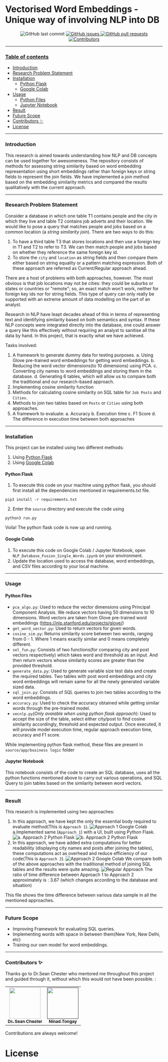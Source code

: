 

# Vectorised Word Embeddings - Unique way of involving NLP into DB
<p align="center">
  <img src="https://img.shields.io/github/last-commit/ninadtongay/vectorised_word_embeddings?style=flat-square"
         alt="GitHub last commit">
  <a href="https://github.com/navendu-pottekkat/nsfw-filter/issues">
  <img src="https://img.shields.io/github/issues/ninadtongay/vectorised_word_embeddings?style=flat-square&color=red"
         alt="GitHub issues">
  <a href="https://github.com/navendu-pottekkat/nsfw-filter/pulls">
  <img src="https://img.shields.io/github/issues-pr/ninadtongay/vectorised_word_embeddings?style=flat-square&color=blue"
         alt="GitHub pull requests">
  <img alt="Contributors" src="https://img.shields.io/badge/all_contributors-2-orange.svg?style=flat-square" href="#contributors-">
  
------------------------------------
### Table of contents

- [Introduction](#introduction)
- [Research Problem Statement](#research-problem-statement)
- [Installation](#installation)
    - [Python Flask](#python-flask)
    - [Google Colab](#google-colab)
- [Usage](#usage)
  - [Python Files](#python-files)
  - [Jupyter Notebook](#jupyter-notebook)
- [Result](#result)
- [Future Scope](#future-scope)
- [Contributors ✨](#contributors-)
- [License](#license)
------------------------------------
### Introduction
<a name="introduction" ></a>

This research is aimed towards understanding how NLP and DB concepts can be used together for awesomeness. The repository consists of methods for assessing string similarity based on word embedding representation using short embeddings rather than foreign keys or string fields to represent the join fields. We have implemented a join method based on the embedding similarity metrics and compared the results qualitatively with the current approach.

------------------------------------
### Research Problem Statement
<a name="problem-statement" ></a>

Consider a database in which one table T1 contains people and the city in which they live and table T2 contains job adverts and their location. We would like to pose a query that matches people and jobs based on a common location (a _string similarity join_). There are two ways to do this:

 1) To have a third table T3 that stores locations and then use a foreign key in T1 and T2 to refer to T3. We can then match people and jobs based on whether they reference the same foreign key id.
 2) To store the `city` and `location` as string fields and then compare them either based on string equality or a pattern matching expression.
Both of these approach are referred as Current/Regular approach ahead.

There are a host of problems with both approaches, however. The most obvious is that job locations may not be cities: they could be suburbs or states or countries or "remote"; so, an exact match won't work, neither for foreign key ids nor for string fields. This type of query can only really be supported with an extreme amount of data modelling on the part of an analyst.

Research in NLP have leapt decades ahead of this in terms of representing text and identifying similarity based on both semantics and syntax. If these NLP concepts were integrated directly into the database, one could answer a query like this effectively without requiring an analyst to sanitise all the data by hand. In this project, that is exactly what we have achieved.

Tasks involved:
1. A framework to generate dummy data for testing purposes.
  a. Using Glove pre-trained word embeddings for getting word embeddings.
  b. Reducing the word vector dimensions(to 10 dimensions) using PCA.
  c. Converting city names to word embeddings and storing them in the database.
  d. Generating 6 tables, which will allow us to compare both the traditional and our research-based approach.
2. Implementing cosine similarity function
3. Methods for calculating cosine similarity on SQL table for `Job Posts` and `Cities`.
4. Methods to join two tables based on `Posts` or `Cities` using both approaches.
5. A framework to evaluate:
a. Accuracy
b. Execution time
c. F1 Score
d. The difference in execution time between both approaches

------------------------------------

### Installation
<a name="installation" ></a>

This project can be installed using two different methods:
1. Using [Python Flask](#python-flask)
2. Using [Google Colab](#google-colab)

#### Python Flask
1. To execute this code on your machine using python flask, you should first install all the dependencies mentioned in requirements.txt file.
```
pip3 install -r requirements.txt
```
2. Enter the `source` directory and execute the code using
```
python3 run.py
```
Voila! The python flask code is now up and running.

#### Google Colab
1. To execute this code on Google Colab / Jupyter Notebook, open `NLP_Database_Fusion_Single_Words.ipynb` on your environment.
2. Update the location used to access the database, word embeddings, and CSV files according to your local machine.

------------------------------------

### Usage
#### Python Files
- `pca_algo.py`: Used to reduce the vector dimensions using Principal Component Analysis. We reduce vectors having 50 dimensions to 10 dimensions. Word vectors are taken from Glove pre-trained word embeddings (https://nlp.stanford.edu/projects/glove/)
- `get_word_vector.py`: Used to return vectors for given words.
- `cosine_sim.py`: Returns similarity score between two words, ranging from 0 - 1. Where 1 means exactly similar and 0 means completely different.
- `sel_fun.py`: Consists of two functions(for comparing city and post vectors respectively) which takes word and threshold as an input. And then return vectors whose similarity scores are greater than the provided threshold. 
- `generate_data.py`: Used to generate variable size test data and create the required tables. Two tables with post word embeddings and city word embeddings will remain same for all the newly generated variable sized data.
- `sql_join.py`: Consists of SQL queries to join two tables according to the word embeddings.
- `accuracy.py`: Used to check the accuracy obtained while getting similar words through the pre-trained model.
- `vecnlp.py`(*Only avaiable when using python flask approach*): Used to accept the size of the table, select either city/post to find cosine similarity accordingly, threshold and expected output. Once executed, it will provide model execution time, regular approach execution time, accuracy and F1 score.

While implementing python flask method, these files are present in `source/app/business logic` folder

#### Jupyter Notebook
This notebook consists of the code to create an SQL database, uses all the python functions mentioned above to carry out various operations, and SQL Query to join tables based on the similarity between word vectors.

------------------------------------
### Result
This research is implemented using two approaches:
1. In this approach, we have kept the only the essential body required to evaluate method(This is `Approach 1`).
![Approach 1 Google Colab](/images/approach1.png)
a.Implemented same (`Approach 1`) with a UI, built using Python Flask.
![a. Approach 2 Python Flask](/images/approach1a.png)
![b. Approach 2 Python Flask](/images/approach1b.png)
3. In this approach, we have added extra computations for better readability (displaying city names and posts after joining the tables), these computations act as overhead and reduce efficiency of our code(This is `Approach 2`).
![Approach 2 Google Colab](/images/approach2.png)
We compare both of the above approaches with the traditional method of joining SQL tables and the results were quite amazing.
![Regular Approach](/images/approach2.png)
The ratio of time difference between Approach 1 to Approach 2 approximately is : 3.67 (which changes according to the database and situation)

This file shows the time difference between various data sample in all the mentioned approaches.

------------------------------------

### Future Scope
- Improving Framework for evaluating SQL queries.
- Implementing words with space in between them(New York, New Delhi, etc)
- Training our own model for word embeddings.

------------------------------------

### Contributors ✨
Thanks go to Dr.Sean Chester who mentored me throughout this project and guided through it, without which this would not have been possible. :

<!-- ALL-CONTRIBUTORS-LIST:START - Do not remove or modify this section -->
<!-- prettier-ignore-start -->
<!-- markdownlint-disable -->
<table>
  <tr>
    <td align="center"><a href="https://github.com/sean-chester"><img src="https://avatars0.githubusercontent.com/u/13118171?s=400&u=c410ad840806ccaadad50a4b65c87f3048c6f145&v=4" width="100px;" alt=""/><br /><sub><b>Dr. Sean Chester</b></sub></a><br /></td>
    <td align="center"><a href=""><img src="https://avatars1.githubusercontent.com/u/18030768?s=460&u=99987bdaac58d0df47e02f14f953d497cc1abd50&v=4" width="100px;" alt=""/><br /><sub><b>Ninad Tongay</b></sub></a><br/></td>
  </tr>
</table>

<!-- markdownlint-enable -->
<!-- prettier-ignore-end -->
<!-- ALL-CONTRIBUTORS-LIST:END -->

Contributions are always welcome!

# License

